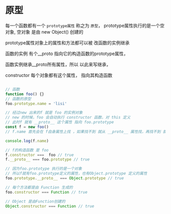 # 原型

每一个函数都有一个 `prototype属性` 称之为 `原型`， prototype属性执行的是一个空对象, 空对象 是由 new Object() 创建的

prototype属性对象上的属性和方法都可以被 改函数的实例继承

函数的实例 有个__proto 指向它的构造函数的prototype属性，

函数实例继承__proto所有属性，所以 以此来写继承，

constructor 每个对象都有这个属性， 指向其构造函数

```js

// 函数
function foo() {}
// 函数的原型
foo.prototype.name = 'lisi'

// 经过new 出来的f 就是 foo 的实例对象
// new 的时候，foo 会自动执行 constructor 函数，对 this 定义
// 此时f 就有 __proto__ 这个属性 指向 foo.prototype
const f = new foo()
// f.name 首先会在 f自身属性上找 ，如果找不到 就从 __proto__ 属性找，再找不到 就继续 f.__proto__.prototype.__proto__ 找，此时就形成了 原型链

console.log(f.name)

// f的构造函数 是 foo
f.constructor ===  foo // true
f.__proto__ === foo.prototype // true

// 因为foo.prototype 执行的是一个对象
// 所以f就有foo.prototype定义的属性，也有Object.prototype 定义的属性
foo.prototype.__proto__ === Object.prototype // true

// 每个方法都是由 Function 生成的 
foo.constructor === Function // true

// Object 是由Function创建的
Object.constructor === Function // true

```
